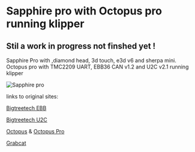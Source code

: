 # Sapphire pro with Octopus pro running klipper

## **Stil a work in progress not finshed yet !**

Sapphire Pro with ,diamond head, 3d touch, e3d v6 and sherpa mini.
Octopus pro with TMC2209 UART, EBB36 CAN v1.2 and U2C v2.1 running klipper

![Sapphire pro](https://twotrees3d.com/wp-content/uploads/2022/01/SP-3-Linear-Rail-3D-Printer-Corexy-3D-Printing-Machine-600x600.jpg)

links to original sites:

[Bigtreetech EBB](https://github.com/bigtreetech/EBB)

[Bigtreetech U2C](https://github.com/bigtreetech/U2C)

[Octopus](https://github.com/bigtreetech/BIGTREETECH-OCTOPUS-V1.0) & [Octopus Pro](https://github.com/bigtreetech/BIGTREETECH-OCTOPUS-Pro)

[Grabcat](https://grabcad.com/library)
